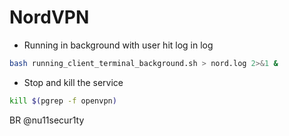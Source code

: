 # NordVPN
- Running in background with user hit log in log 
```bash 
bash running_client_terminal_background.sh > nord.log 2>&1 &
```
-  Stop and kill the service
```bash
kill $(pgrep -f openvpn)
```
BR @nu11secur1ty
